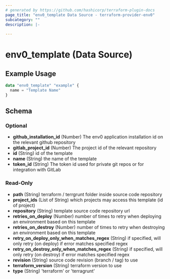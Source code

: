 ```yaml
---
# generated by https://github.com/hashicorp/terraform-plugin-docs
page_title: "env0_template Data Source - terraform-provider-env0"
subcategory: ""
description: |-
  
---
```


# env0_template (Data Source)



## Example Usage

```terraform
data "env0_template" "example" {
  name = "Template Name"
}
```

<!-- schema generated by tfplugindocs -->
## Schema

### Optional

- **github_installation_id** (Number) The env0 application installation id on the relevant github repository
- **gitlab_project_id** (Number) The project id of the relevant repository
- **id** (String) id of the template
- **name** (String) the name of the template
- **token_id** (String) The token id used for private git repos or for integration with GitLab

### Read-Only

- **path** (String) terraform / terrgrunt folder inside source code repository
- **project_ids** (List of String) which projects may access this template (id of project)
- **repository** (String) template source code repository url
- **retries_on_deploy** (Number) number of times to retry when deploying an environment based on this template
- **retries_on_destroy** (Number) number of times to retry when destroying an environment based on this template
- **retry_on_deploy_only_when_matches_regex** (String) if specified, will only retry (on deploy) if error matches specified regex
- **retry_on_destroy_only_when_matches_regex** (String) if specified, will only retry (on destroy) if error matches specified regex
- **revision** (String) source code revision (branch / tag) to use
- **terraform_version** (String) terraform version to use
- **type** (String) 'terraform' or 'terragrunt'


